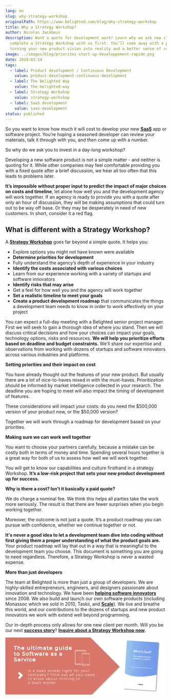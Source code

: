 ```yaml
---
lang: en
slug: why-strategy-workshop
originalPath: https://www.belighted.com/blog/why-strategy-workshop
title: Why a Strategy Workshop?
author: Nicolas Jacobeus
description: Want a quote for development work? Learn why we ask new clients to
  complete a Strategy Workshop with us first. You’ll come away with a plan for
  turning your new product vision into reality and a better sense of costs.
image: ../images/blog/priorites-start-up-developpement-rapide.png
date: 2019-03-14
tags:
  - label: Product development / Continuous Development
    value: product-development-continuous-development
  - label: The Belighted Way
    value: the-belighted-way
  - label: Strategy Workshop
    value: strategy-workshop
  - label: SaaS development
    value: saas-development
status: published
---
```

So you want to know how much it will cost to develop your new **[SaaS](/saas-guide-to-software-as-service)** app or software project. You’re hoping a seasoned developer can review your materials, talk it through with you, and then come up with a number.

So why do we ask you to invest in a day-long workshop?

  
Developing a new software product is not a simple matter - and neither is quoting for it. While other companies may feel comfortable providing you with a fixed quote after a brief discussion, we hear all too often that this leads to problems later.

**It’s impossible without proper input to predict the impact of major choices on costs and timeline**, let alone how well you and the development agency will work together. If an agency is ready to provide you with a quote after only an hour of discussion, they will be making assumptions that could turn out to be way off base. Or they may be desperately in need of new customers. In short, consider it a red flag.  
  

**What is different with a Strategy Workshop?**
-----------------------------------------------

A **[Strategy Workshop](https://www.belighted.com/scoping-workshop)** goes far beyond a simple quote. It helps you:

*   Explore options you might not have known were available
*   **Determine priorities for development**
*   Fully understand the agency’s depth of experience in your industry
*   **Identify the costs associated with various choices**
*   Learn from our experience working with a variety of startups and software innovators
*   **Identify risks that may arise**
*   Get a feel for how well you and the agency will work together
*   **Set a realistic timeline to meet your goals**
*   **Create a product development roadmap** that communicates the things a development team needs to know in order to work effectively on your project

You can expect a full-day meeting with a Belighted senior project manager. First we will seek to gain a thorough idea of where you stand. Then we will discuss critical decisions and how your choices can impact your goals, technology options, risks and resources. **We will help you prioritize efforts based on deadline and budget constraints.** We’ll share our expertise and observations from working with dozens of startups and software innovators across various industries and platforms.  
  

**Setting priorities and their impact on cost**

You have already thought out the features of your new product. But usually there are a lot of nice-to-haves mixed in with the must-haves. Prioritization should be informed by market intelligence collected in your research. The deadline you are hoping to meet will also impact the timing of development of features.

These considerations will impact your costs: do you need the $500,000 version of your product now, or the $50,000 version?

Together we will work through a roadmap for development based on your priorities.  
  

**Making sure we can work well together**

You want to choose your partners carefully, because a mistake can be costly both in terms of money and time. Spending several hours together is a great way for both of us to assess how well we will work together.

You will get to know our capabilities and culture firsthand in a strategy Workshop. **It’s a low-risk project that sets your new product development up for success.**  
  

**Why is there a cost? Isn’t it basically a paid quote?**

We do charge a nominal fee. We think this helps all parties take the work more seriously. The result is that there are fewer surprises when you begin working together.

Moreover, the outcome is not just a quote. It’s a product roadmap you can pursue with confidence, whether we continue together or not.

**It's never a good idea to let a development team dive into coding without first giving them a proper understanding of what the product goals are.** Your product roadmap will lay that out in a way that is meaningful to the development team you choose. This document is something you are going to need regardless. Therefore, a Strategy Workshop is never a wasted expense.  
  

**More than just developers**

The team at Belighted is more than just a group of developers. We are highly-skilled entrepreneurs, engineers, and designers passionate about innovation and technology. We have been **[helping software innovators](https://www.belighted.com/blog/startup-mindset-clients)** since 2008. We also build and launch our own software products (including Monassoc which we sold in 2010, Taskii, and **[Scale](https://www.belighted.com/scale)**). We live and breathe this world, and our contributions to the dozens of startups and new product innovators we work with extend well beyond programming.

Our in-depth process only allows for one new client per month. Will you be our next **[success story](https://www.belighted.com/case-studies)**? **[Inquire about a Strategy Workshop now](https://www.belighted.com/scoping-workshop)**.  
  

[![The ultimate Guide to Software as a Service](/content/images/legacy/axTDnlmGeCfdTR5eawUvn.png)](https://cta-redirect.hubspot.com/cta/redirect/1684659/0b551323-0d58-4d8c-882c-e42a03a01459)
